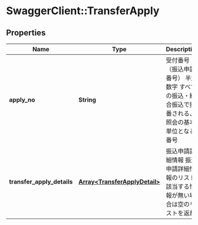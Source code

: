 # SwaggerClient::TransferApply

## Properties
Name | Type | Description | Notes
------------ | ------------- | ------------- | -------------
**apply_no** | **String** | 受付番号（振込申請番号） 半角数字 すべての振込・総合振込で採番される、照会の基本単位となる番号  | [optional] 
**transfer_apply_details** | [**Array&lt;TransferApplyDetail&gt;**](TransferApplyDetail.md) | 振込申請詳細情報 振込申請詳細情報のリスト 該当する情報が無い場合は空のリストを返却  | [optional] 


